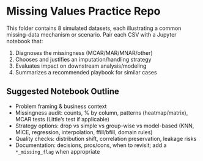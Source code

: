 # Missing Values Practice Repo

This folder contains 8 simulated datasets, each illustrating a common missing-data mechanism or scenario. Pair each CSV with a Jupyter notebook that:
1) Diagnoses the missingness (MCAR/MAR/MNAR/other)  
2) Chooses and justifies an imputation/handling strategy  
3) Evaluates impact on downstream analysis/modeling  
4) Summarizes a recommended playbook for similar cases


## Suggested Notebook Outline
- Problem framing & business context
- Missingness audit: counts, % by column, patterns (heatmap/matrix), MCAR tests (Little’s test if applicable)
- Strategy options: drop vs simple vs group-wise vs model-based (KNN, MICE, regression, interpolation, ffill/bfill, domain rules)
- Quality checks: distribution shift, correlation preservation, leakage risks
- Documentation: decisions, pros/cons, when to revisit; add a `*_missing_flag` when appropriate
